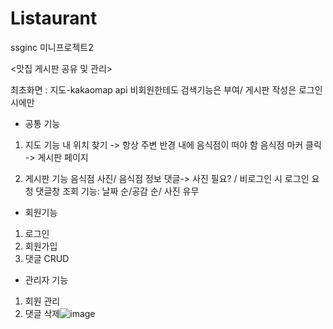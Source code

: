 # Listaurant
ssginc 미니프로젝트2

<맛집 게시판 공유 및 관리>

 최초화면 : 지도-kakaomap api
비회원한테도 검색기능은 부여/ 게시판 작성은 로그인 시에만

- ﻿공통 기능

1. 지도 기능
내 위치 찾기 -> 항상 주변 반경 내에 음식점이 떠야 함
음식점 마커 클릭 -> 게시판 페이지

2. 게시판 기능
음식점 사진/ 음식점 정보
댓글-> 사진 필요? /  비로그인 시 로그인 요청
댓글창 조회 기능: 날짜 순/공감 순/ 사진 유무

- 회원기능
1. 로그인
2. 회원가입
3. 댓글 CRUD
   
- 관리자 기능
1. 회원 관리
2. 댓글 삭제![image](https://github.com/jang643/Listaurant/assets/53540017/7936454b-753d-4a88-a7bc-6f9bdfd3eca9)
